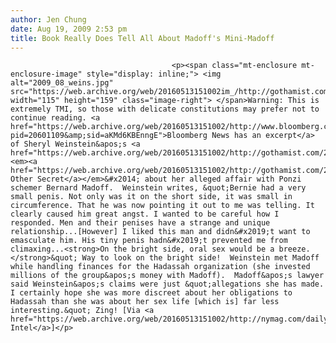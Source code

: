 ```yaml
---
author: Jen Chung
date: Aug 19, 2009 2:53 pm
title: Book Really Does Tell All About Madoff's Mini-Madoff
---
```


	
										<p><span class="mt-enclosure mt-enclosure-image" style="display: inline;"> <img alt="2009_08_weins.jpg" src="https://web.archive.org/web/20160513151002im_/http://gothamist.com/attachments/jen/2009_08_weins.jpg" width="115" height="159" class="image-right"> </span>Warning: This is extremely TMI, so those with delicate constitutions may prefer not to continue reading. <a href="https://web.archive.org/web/20160513151002/http://www.bloomberg.com/apps/news?pid=20601109&amp;sid=aKMd6KBEnngE">Bloomberg News has an excerpt</a> of Sheryl Weinstein&apos;s <a href="https://web.archive.org/web/20160513151002/http://gothamist.com/2009/08/14/ruth_madoffs_lawyer_comments_on_ber.php">book</a>&#x2014;<em><a href="https://web.archive.org/web/20160513151002/http://gothamist.com/2009/08/13/madoffs_cfo_can_pull_the_curtain_ba.php">Madoff&apos;s Other Secret</a></em>&#x2014; about her alleged affair with Ponzi schemer Bernard Madoff.  Weinstein writes, &quot;Bernie had a very small penis. Not only was it on the short side, it was small in circumference. That he was now pointing it out to me was telling. It clearly caused him great angst. I wanted to be careful how I responded. Men and their penises have a strange and unique relationship...[However] I liked this man and didn&#x2019;t want to emasculate him. His tiny penis hadn&#x2019;t prevented me from climaxing...<strong>On the bright side, oral sex would be a breeze.</strong>&quot; Way to look on the bright side!  Weinstein met Madoff while handling finances for the Hadassah organization (she invested millions of the group&apos;s money with Madoff).  Madoff&apos;s lawyer said Weinstein&apos;s claims were just &quot;allegations she has made. I certainly hope she was more discreet about her obligations to Hadassah than she was about her sex life [which is] far less interesting.&quot; Zing! [Via <a href="https://web.archive.org/web/20160513151002/http://nymag.com/daily/intel/2009/08/on_the_short_side_small_in_cir.html">Daily Intel</a>]</p>					
										
									
				